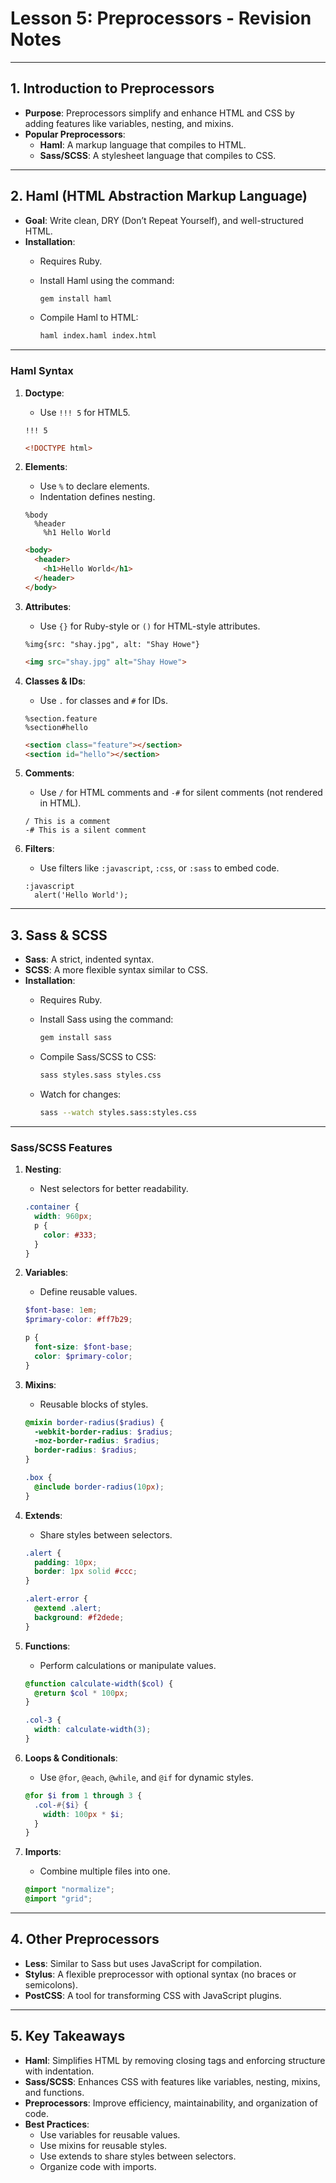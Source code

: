 # **Lesson 5: Preprocessors - Revision Notes**

---

## **1. Introduction to Preprocessors**

- **Purpose**: Preprocessors simplify and enhance HTML and CSS by adding features like variables, nesting, and mixins.
- **Popular Preprocessors**:
  - **Haml**: A markup language that compiles to HTML.
  - **Sass/SCSS**: A stylesheet language that compiles to CSS.

---

## **2. Haml (HTML Abstraction Markup Language)**

- **Goal**: Write clean, DRY (Don’t Repeat Yourself), and well-structured HTML.
- **Installation**:
  - Requires Ruby.
  - Install Haml using the command:  

    ```bash
    gem install haml
    ```

  - Compile Haml to HTML:  

    ```bash
    haml index.haml index.html
    ```

---

### **Haml Syntax**

1. **Doctype**:
   - Use `!!! 5` for HTML5.

   ```haml
   !!! 5
   ```

   ```html
   <!DOCTYPE html>
   ```

2. **Elements**:
   - Use `%` to declare elements.
   - Indentation defines nesting.

   ```haml
   %body
     %header
       %h1 Hello World
   ```

   ```html
   <body>
     <header>
       <h1>Hello World</h1>
     </header>
   </body>
   ```

3. **Attributes**:
   - Use `{}` for Ruby-style or `()` for HTML-style attributes.

   ```haml
   %img{src: "shay.jpg", alt: "Shay Howe"}
   ```

   ```html
   <img src="shay.jpg" alt="Shay Howe">
   ```

4. **Classes & IDs**:
   - Use `.` for classes and `#` for IDs.

   ```haml
   %section.feature
   %section#hello
   ```

   ```html
   <section class="feature"></section>
   <section id="hello"></section>
   ```

5. **Comments**:
   - Use `/` for HTML comments and `-#` for silent comments (not rendered in HTML).

   ```haml
   / This is a comment
   -# This is a silent comment
   ```

6. **Filters**:
   - Use filters like `:javascript`, `:css`, or `:sass` to embed code.

   ```haml
   :javascript
     alert('Hello World');
   ```

---

## **3. Sass & SCSS**

- **Sass**: A strict, indented syntax.
- **SCSS**: A more flexible syntax similar to CSS.
- **Installation**:
  - Requires Ruby.
  - Install Sass using the command:  

    ```bash
    gem install sass
    ```

  - Compile Sass/SCSS to CSS:  

    ```bash
    sass styles.sass styles.css
    ```

  - Watch for changes:  

    ```bash
    sass --watch styles.sass:styles.css
    ```

---

### **Sass/SCSS Features**

1. **Nesting**:
   - Nest selectors for better readability.

   ```scss
   .container {
     width: 960px;
     p {
       color: #333;
     }
   }
   ```

2. **Variables**:
   - Define reusable values.

   ```scss
   $font-base: 1em;
   $primary-color: #ff7b29;

   p {
     font-size: $font-base;
     color: $primary-color;
   }
   ```

3. **Mixins**:
   - Reusable blocks of styles.

   ```scss
   @mixin border-radius($radius) {
     -webkit-border-radius: $radius;
     -moz-border-radius: $radius;
     border-radius: $radius;
   }

   .box {
     @include border-radius(10px);
   }
   ```

4. **Extends**:
   - Share styles between selectors.

   ```scss
   .alert {
     padding: 10px;
     border: 1px solid #ccc;
   }

   .alert-error {
     @extend .alert;
     background: #f2dede;
   }
   ```

5. **Functions**:
   - Perform calculations or manipulate values.

   ```scss
   @function calculate-width($col) {
     @return $col * 100px;
   }

   .col-3 {
     width: calculate-width(3);
   }
   ```

6. **Loops & Conditionals**:
   - Use `@for`, `@each`, `@while`, and `@if` for dynamic styles.

   ```scss
   @for $i from 1 through 3 {
     .col-#{$i} {
       width: 100px * $i;
     }
   }
   ```

7. **Imports**:
   - Combine multiple files into one.

   ```scss
   @import "normalize";
   @import "grid";
   ```

---

## **4. Other Preprocessors**

- **Less**: Similar to Sass but uses JavaScript for compilation.
- **Stylus**: A flexible preprocessor with optional syntax (no braces or semicolons).
- **PostCSS**: A tool for transforming CSS with JavaScript plugins.

---

## **5. Key Takeaways**

- **Haml**: Simplifies HTML by removing closing tags and enforcing structure with indentation.
- **Sass/SCSS**: Enhances CSS with features like variables, nesting, mixins, and functions.
- **Preprocessors**: Improve efficiency, maintainability, and organization of code.
- **Best Practices**:
  - Use variables for reusable values.
  - Use mixins for reusable styles.
  - Use extends to share styles between selectors.
  - Organize code with imports.
